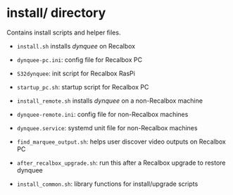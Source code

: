 # install/ directory

Contains install scripts and helper files.

- `install.sh` installs *dynquee* on Recalbox
- `dynquee-pc.ini`: config file for Recalbox PC
- `S32dynquee`: init script for Recalbox RasPi
- `startup_pc.sh`: startup script for Recalbox PC

- `install_remote.sh` installs *dynquee* on a non-Recalbox machine
- `dynquee-remote.ini`: config file for non-Recalbox machines
- `dynquee.service`: systemd unit file for non-Recalbox machines

- `find_marquee_output.sh`: helps user discover video outputs on Recalbox PC
- `after_recalbox_upgrade.sh`: run this after a Recalbox upgrade to restore dynquee
- `install_common.sh`: library functions for install/upgrade scripts
